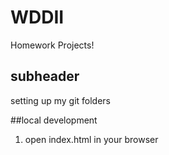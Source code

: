 # WDDII
Homework Projects!

## subheader
setting up my git folders

##local development
1. open index.html in your browser
